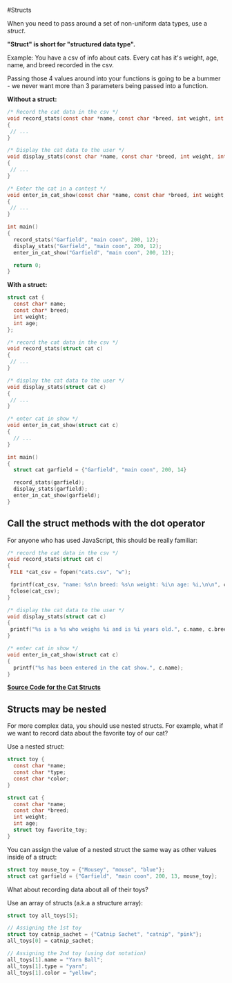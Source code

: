 #Structs

When you need to pass around a set of non-uniform data types, use a *struct*.

**"Struct" is short for "structured data type".**

Example: You have a csv of info about cats. Every cat has it's weight, age,
name, and breed recorded in the csv.

Passing those 4 values around into your functions is going to be a bummer - we
never want more than 3 parameters being passed into a function.

**Without a struct:**

```c
/* Record the cat data in the csv */
void record_stats(const char *name, const char *breed, int weight, int age)
{
 // ...
}

/* Display the cat data to the user */
void display_stats(const char *name, const char *breed, int weight, int age)
{
 // ...
}

/* Enter the cat in a contest */
void enter_in_cat_show(const char *name, const char *breed, int weight, int age)
{
 // ...
}

int main()
{
  record_stats("Garfield", "main coon", 200, 12);
  display_stats("Garfield", "main coon", 200, 12);
  enter_in_cat_show("Garfield", "main coon", 200, 12);

  return 0;
}
```

**With a struct:**

```c
struct cat {
  const char* name;
  const char* breed;
  int weight;
  int age;
};

/* record the cat data in the csv */
void record_stats(struct cat c)
{
 // ...
}

/* display the cat data to the user */
void display_stats(struct cat c)
{
 // ...
}

/* enter cat in show */
void enter_in_cat_show(struct cat c)
{
  // ...
}

int main()
{
  struct cat garfield = {"Garfield", "main coon", 200, 14}

  record_stats(garfield);
  display_stats(garfield);
  enter_in_cat_show(garfield);
}
```

## Call the struct methods with the dot operator
For anyone who has used JavaScript, this should be really familiar:

```c
/* record the cat data in the csv */
void record_stats(struct cat c)
{
 FILE *cat_csv = fopen("cats.csv", "w");

 fprintf(cat_csv, "name: %s\n breed: %s\n weight: %i\n age: %i,\n\n", c.name, c.breed, c.weight, c.age);
 fclose(cat_csv);
}

/* display the cat data to the user */
void display_stats(struct cat c)
{
 printf("%s is a %s who weighs %i and is %i years old.", c.name, c.breed, c.weight, c.age);
}

/* enter cat in show */
void enter_in_cat_show(struct cat c)
{
  printf("%s has been entered in the cat show.", c.name);
}
```

**[Source Code for the Cat Structs][cat-structs-solution]**

[cat-structs-solution]: ../../solutions/data_structures/cat_factory.c

## Structs may be nested
For more complex data, you should use nested structs. For example,
what if we want to record data about the favorite toy of our cat?

Use a nested struct:

```c
struct toy {
  const char *name;
  const char *type;
  const char *color;
}

struct cat {
  const char *name;
  const char *breed;
  int weight;
  int age;
  struct toy favorite_toy;
}
```

You can assign the value of a nested struct the same way as other values inside of a struct:

```c
struct toy mouse_toy = {"Mousey", "mouse", "blue"};
struct cat garfield = {"Garfield", "main coon", 200, 13, mouse_toy};
```

What about recording data about all of their toys?

Use an array of structs (a.k.a a structure array):

```c
struct toy all_toys[5];

// Assigning the 1st toy
struct toy catnip_sachet = {"Catnip Sachet", "catnip", "pink"};
all_toys[0] = catnip_sachet;

// Assigning the 2nd toy (using dot notation)
all_toys[1].name = "Yarn Ball";
all_toys[1].type = "yarn";
all_toys[1].color = "yellow";
```
